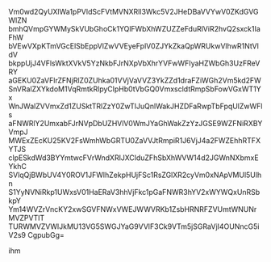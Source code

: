 Vm0wd2QyUXlWa1pPVldScFVtMVNXRll3Wkc5V2JHeDBaVVYwV0ZKdGVGWlZN
bmhQVmpGYWMySkVUbGhoCk1YQlFWbXhWZUZZeFduRlViR2hvQ2sxck1IaFhW
bVEwVXpKTmVGcElSbEppVlZwVVEyeFplV0ZJYkZkaQpWRUkwVlhwR1NtVldV
bkppUjJ4VFlsWktXVkV5YzNkbFJrNXpVbXhrYVFwWFIyaHZWbGh3UzFReVRY
aGEKU0ZaVFlrZFNjRlZ0ZUhka01VVjVaVVZ3YkZZd1draFZiWGh2Vm5kd2FW
SnVRalZXYkdoM1VqRmtkRlpyClpHb0tVbGQ0VmxscldtRmpSbFowVGxWT1Yx
WnJWalZVVmxZd1ZUSktTRlZzY0ZwTlJuQnlWakJHZDFaRwpTbFpqUlZwWFls
aFNWRlY2UmxabFJrNVpDbUZHVlV0WmJYaGhWakZzYzJGSE9WZFNiRXBYVmpJ
MWExZEcKU25KV2FsWmhWbGRTU0ZaVVJtRmpiR1J6VjJ4a2FWZEhhRTFXYTJS
clpESkdWd3BYYmtwcFVrWndXRlJXClduZFhSbXhWVW14d2JGWnNXbmxEYkhC
SVlqQjBWbUV4Y0ROV1JFWlhZekpHUjFSc1RsZGlXR2cyVm0xNApVMUl5Ulhn
S1YyNVNiRkp1UWxsV01HaERaV3hhVjFkc1pGaFNWR3hYV2xWYWQxUnRSbkpY
Ym14WVZrVncKY2xwSGVFNWxVWEJWWVRKb1ZsbHRNRFZVUmtWNUNrMVZPVTlT
TURWMVZVWlJkMU13VG5SWGJYaG9VVlF3Ck9VTm5jSGRaVjI4OUNncG5iV2s9
CgpubGg=

ihm